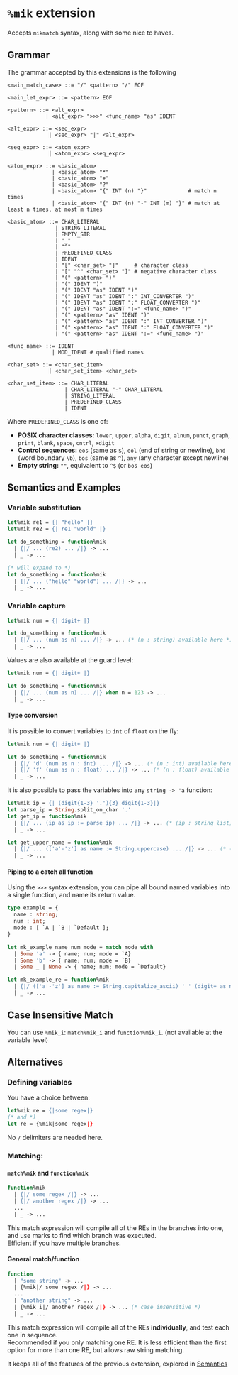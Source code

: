 
# `%mik` extension

Accepts `mikmatch` syntax, along with some nice to haves.

## Grammar
The grammar accepted by this extensions is the following

```bnf
<main_match_case> ::= "/" <pattern> "/" EOF

<main_let_expr> ::= <pattern> EOF

<pattern> ::= <alt_expr>
            | <alt_expr> ">>>" <func_name> "as" IDENT

<alt_expr> ::= <seq_expr>
             | <seq_expr> "|" <alt_expr>

<seq_expr> ::= <atom_expr>
             | <atom_expr> <seq_expr>

<atom_expr> ::= <basic_atom>
              | <basic_atom> "*"
              | <basic_atom> "+"
              | <basic_atom> "?"
              | <basic_atom> "{" INT (n) "}"             # match n times
              | <basic_atom> "{" INT (n) "-" INT (m) "}" # match at least n times, at most m times

<basic_atom> ::= CHAR_LITERAL
               | STRING_LITERAL
               | EMPTY_STR
               | "_"
               | "^"
               | PREDEFINED_CLASS
               | IDENT
               | "[" <char_set> "]"     # character class
               | "[" "^" <char_set> "]" # negative character class
               | "(" <pattern> ")"
               | "(" IDENT ")"
               | "(" IDENT "as" IDENT ")"
               | "(" IDENT "as" IDENT ":" INT_CONVERTER ")"
               | "(" IDENT "as" IDENT ":" FLOAT_CONVERTER ")"
               | "(" IDENT "as" IDENT ":=" <func_name> ")"
               | "(" <pattern> "as" IDENT ")"
               | "(" <pattern> "as" IDENT ":" INT_CONVERTER ")"
               | "(" <pattern> "as" IDENT ":" FLOAT_CONVERTER ")"
               | "(" <pattern> "as" IDENT ":=" <func_name> ")"

<func_name> ::= IDENT
              | MOD_IDENT # qualified names

<char_set> ::= <char_set_item>
             | <char_set_item> <char_set>

<char_set_item> ::= CHAR_LITERAL
                  | CHAR_LITERAL "-" CHAR_LITERAL
                  | STRING_LITERAL
                  | PREDEFINED_CLASS
                  | IDENT
```

Where `PREDEFINED_CLASS` is one of:
  - **POSIX character classes:** `lower`, `upper`, `alpha`, `digit`, `alnum`, `punct`, `graph`, `print`, `blank`, `space`, `cntrl`, `xdigit`
  - **Control sequences:** `eos` (same as `$`), `eol` (end of string or newline), `bnd` (word boundary `\b`), `bos` (same as `^`), `any` (any character except newline)
  - **Empty string:** `""`, equivalent to `^$` (or `bos eos`)

## Semantics and Examples
### Variable substitution
```ocaml
let%mik re1 = {| "hello" |}
let%mik re2 = {| re1 "world" |}

let do_something = function%mik
  | {|/ ... (re2) ... /|} -> ...
  | _ -> ...

(* will expand to *)
let do_something = function%mik
  | {|/ ... ("hello" "world") ... /|} -> ...
  | _ -> ...
```

### Variable capture
```ocaml
let%mik num = {| digit+ |}

let do_something = function%mik
  | {|/ ... (num as n) ... /|} -> ... (* (n : string) available here *)
  | _ -> ...
```

Values are also available at the guard level:

```ocaml
let%mik num = {| digit+ |}

let do_something = function%mik
  | {|/ ... (num as n) ... /|} when n = 123 -> ...
  | _ -> ...
```

#### Type conversion
It is possible to convert variables to `int` of `float` on the fly:

```ocaml
let%mik num = {| digit+ |}

let do_something = function%mik
  | {|/ 'd' (num as n : int) ... /|} -> ... (* (n : int) available here *)
  | {|/ 'f' (num as n : float) ... /|} -> ... (* (n : float) available here *)
  | _ -> ...
```

It is also possible to pass the variables into any `string -> 'a` function:
```ocaml
let%mik ip = {| (digit{1-3} '.'){3} digit{1-3}|}
let parse_ip = String.split_on_char '.'
let get_ip = function%mik
  | {|/ ... (ip as ip := parse_ip) ... /|} -> ... (* (ip : string list) available here *)
  | _ -> ...

let get_upper_name = function%mik
  | {|/ ... (['a'-'z'] as name := String.uppercase) ... /|} -> ... (* (name : string) available here *)
  | _ -> ...
```

#### Piping to a catch all function

Using the `>>>` syntax extension, you can pipe all bound named variables into a single function, and name its return value.

```ocaml
type example = {
  name : string;
  num : int;
  mode : [ `A | `B | `Default ];
}

let mk_example name num mode = match mode with
  | Some 'a' -> { name; num; mode = `A}
  | Some 'b' -> { name; num; mode = `B}
  | Some _ | None -> { name; num; mode = `Default}

let mk_example_re = function%mik
  | {|/ (['a'-'z'] as name := String.capitalize_ascii) ' ' (digit+ as num : int) ' ' ('a'|'b' as mode)? >>> mk_example as res /|} -> (* (res : example) available here, and all other bound variables *)
  | _ -> ...
```

## Case Insensitive Match

You can use `%mik_i`: `match%mik_i` and `function%mik_i`. (not available at the variable level)

## Alternatives
### Defining variables
You have a choice between:
```ocaml
let%mik re = {|some regex|}
(* and *)
let re = {%mik|some regex|}
```

No `/` delimiters are needed here.

### Matching:
#### `match%mik` and `function%mik`

```ocaml
function%mik
  | {|/ some regex /|} -> ...
  | {|/ another regex /|} -> ...
  ...
  | _ -> ...
```

This match expression will compile all of the REs in the branches into one, and use marks to find which branch was executed.  
Efficient if you have multiple branches.

#### General match/function

```ocaml
function
  | "some string" -> ...
  | {%mik|/ some regex /|} -> ...
  ...
  | "another string" -> ...
  | {%mik_i|/ another regex /|} -> ... (* case insensitive *)
  | _ -> ...
```

This match expression will compile all of the REs **individually**, and test each one in sequence.  
Recommended if you only matching one RE. It is less efficient than the first option for more than one RE, but allows raw string matching.

It keeps all of the features of the previous extension, explored in [Semantics](#Semantics_and_Examples)

